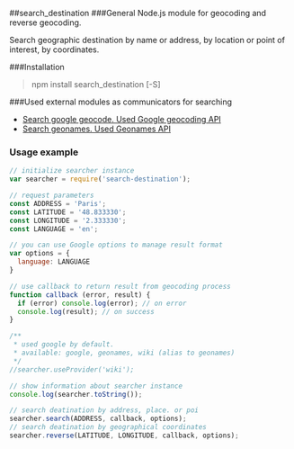 ##search_destination
###General
Node.js module for geocoding and reverse geocoding.

Search geographic destination by name or address, by location or point of interest, by coordinates.

###Installation
>npm install search_destination [-S]

###Used external modules as communicators for searching
* [Search google geocode. Used Google geocoding API](https://github.com/kolegm/google-geocoder)
* [Search geonames. Used Geonames API](https://github.com/kolegm/search-geonames)

### Usage example
```javascript
// initialize searcher instance
var searcher = require('search-destination');

// request parameters
const ADDRESS = 'Paris';
const LATITUDE = '48.833330';
const LONGITUDE = '2.333330';
const LANGUAGE = 'en';

// you can use Google options to manage result format
var options = {
  language: LANGUAGE
}

// use callback to return result from geocoding process
function callback (error, result) {
  if (error) console.log(error); // on error
  console.log(result); // on success
}

/**
 * used google by default.
 * available: google, geonames, wiki (alias to geonames)
 */
//searcher.useProvider('wiki');

// show information about searcher instance
console.log(searcher.toString());

// search deatination by address, place. or poi
searcher.search(ADDRESS, callback, options);
// search deatination by geographical coordinates
searcher.reverse(LATITUDE, LONGITUDE, callback, options);
```

